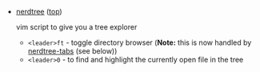 
*   <a name="toc-nerdtree" />[nerdtree](http://github.com/scrooloose/nerdtree) ([top](#top))

    vim script to give you a tree explorer

    * `<leader>ft` - toggle directory browser (**Note:** this is now handled by [nerdtree-tabs](#toc-nerdtreetabs) (see below))
    * `<leader>0` - to find and highlight the currently open file in the tree
